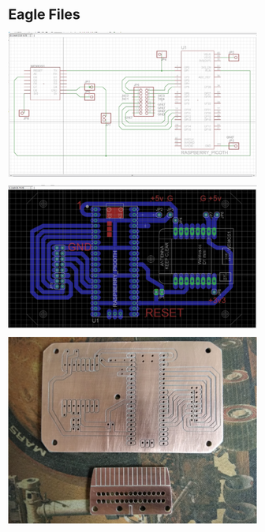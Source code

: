 # Eagle Files

![Schematic](https://github.com/microcontrollersig/brian-led-matrix-petrol-signs/raw/main/eagle/Brians%20Schema%205.jpg)

![Board](https://github.com/microcontrollersig/brian-led-matrix-petrol-signs/raw/main/eagle/Brians%20board%205.jpg)


![PCB1](https://github.com/microcontrollersig/brian-led-matrix-petrol-signs/raw/main/eagle/Brians%20LED%20Brd6..jpg)
